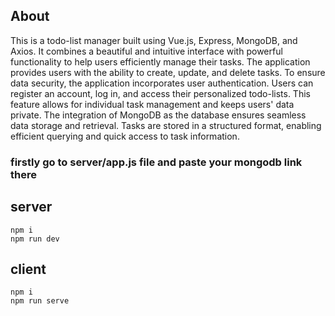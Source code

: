## About
This is a todo-list manager built using Vue.js, Express, MongoDB, and Axios. It combines a beautiful and intuitive interface with powerful functionality to help users efficiently manage their tasks.
The application provides users with the ability to create, update, and delete tasks.
To ensure data security, the application incorporates user authentication. Users can register an account, log in, and access their personalized todo-lists. This feature allows for individual task management and keeps users' data private.
The integration of MongoDB as the database ensures seamless data storage and retrieval. Tasks are stored in a structured format, enabling efficient querying and quick access to task information.

### firstly go to server/app.js file and paste your mongodb link there

## server
```
npm i
npm run dev
```
## client
```
npm i
npm run serve

